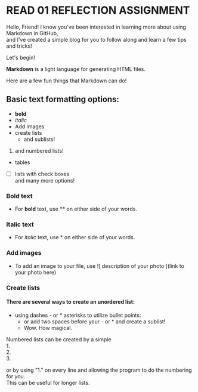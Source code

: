 
# READ 01 REFLECTION ASSIGNMENT

Hello, Friend! I know you've been interested in learning more about using Markdown in GitHub,
<br> and I've created a simple blog for you to follow along and learn a few tips and tricks! <br>

Let's begin! 
<br> 

**Markdown** is a light language for generating HTML files. 

Here are a few fun things that Markdown can do! 

## Basic text formatting options:
- **bold**
- *italic*
- Add images
- create lists
  - and sublists!
1. and numbered lists!
- tables
- [ ] lists with check boxes <br>
and many more options! 

### Bold text 
- For **bold** text, use ** on either side of your words.

### Italic text 
- For *italic* text, use * on either side of your words.

### Add images
- To add an image to your file, use ![ description of your photo ](link to your photo here)

### Create lists
#### There are several ways to create an unordered list: 
- using dashes - or * asterisks to utilize bullet points:
  - or add two spaces before your - or * and create a sublist! 
  - Wow. How magical. 
  
Numbered lists can be created by a simple <br>
1.<br>
2.<br>
3.<br>

or by using "1." on every line and allowing the program to do the numbering for you.
<br>This can be useful for longer lists.


